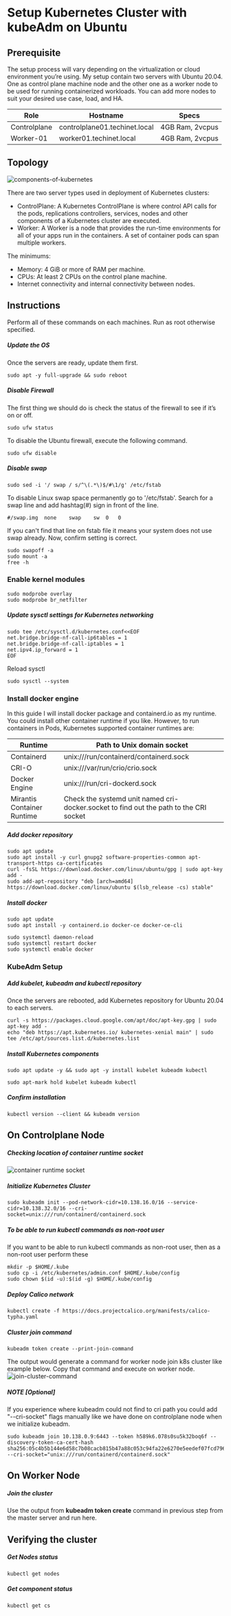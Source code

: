 # Setup Kubernetes Cluster with kubeAdm on Ubuntu

## Prerequisite

The setup process will vary depending on the virtualization or cloud environment you’re using. My setup contain two servers with Ubuntu 20.04. One as control plane machine node and the other one as a worker node to be used for running containerized workloads. You can add more nodes to suit your desired use case, load, and HA.

| Role |	Hostname |	Specs |
| --- | --- | --- |
| Controlplane  |	controlplane01.techinet.local  |	4GB Ram, 2vcpus |
| Worker-01  |	worker01.techinet.local  |	4GB Ram, 2vcpus |

## Topology

![components-of-kubernetes](components-of-kubernetes.svg)

There are two server types used in deployment of Kubernetes clusters:
- ControlPlane: A Kubernetes ControlPlane is where control API calls for the pods, replications controllers, services, nodes and other components of a Kubernetes cluster are executed.
- Worker: A Worker is a node that provides the run-time environments for all of your apps run in the containers. A set of container pods can span multiple workers.

The minimums:
- Memory: 4 GiB or more of RAM per machine.
- CPUs: At least 2 CPUs on the control plane machine.
- Internet connectivity and internal connectivity between nodes.

## Instructions
Perform all of these commands on each machines. Run as root otherwise specified.

##### Update the OS
Once the servers are ready, update them first.
```
sudo apt -y full-upgrade && sudo reboot
```

##### Disable Firewall
The first thing we should do is check the status of the firewall to see if it’s on or off.
```
sudo ufw status
```
To disable the Ubuntu firewall, execute the following command.
```
sudo ufw disable
```

##### Disable swap
```
sudo sed -i '/ swap / s/^\(.*\)$/#\1/g' /etc/fstab
```
To disable Linux swap space permanently go to '/etc/fstab'. Search for a swap line and add hashtag(#) sign in front of the line.
```
#/swap.img	none	swap	sw	0	0
```
If you can't find that line on fstab file it means your system does not use swap already. Now, confirm setting is correct.
```
sudo swapoff -a
sudo mount -a
free -h
```

### Enable kernel modules
```
sudo modprobe overlay
sudo modprobe br_netfilter
```

##### Update sysctl settings for Kubernetes networking
```
sudo tee /etc/sysctl.d/kubernetes.conf<<EOF
net.bridge.bridge-nf-call-ip6tables = 1
net.bridge.bridge-nf-call-iptables = 1
net.ipv4.ip_forward = 1
EOF
```
Reload sysctl
```
sudo sysctl --system
```

### Install docker engine
In this guide I will install docker package and containerd.io as my runtime. You could install other container runtime if you like. However, to run containers in Pods, Kubernetes supported container runtimes are:

| Runtime |	Path to Unix domain socket |
| --- | --- |
| Containerd | unix:///run/containerd/containerd.sock |
| CRI-O |	unix:///var/run/crio/crio.sock  |
| Docker Engine |	unix:///run/cri-dockerd.sock |
| Mirantis Container Runtime |	Check the systemd unit named cri-docker.socket to find out the path to the CRI socket  |


##### Add docker repository
```
sudo apt update
sudo apt install -y curl gnupg2 software-properties-common apt-transport-https ca-certificates
curl -fsSL https://download.docker.com/linux/ubuntu/gpg | sudo apt-key add -
sudo add-apt-repository "deb [arch=amd64] https://download.docker.com/linux/ubuntu $(lsb_release -cs) stable"
```

##### Install docker
```
sudo apt update
sudo apt install -y containerd.io docker-ce docker-ce-cli

sudo systemctl daemon-reload 
sudo systemctl restart docker
sudo systemctl enable docker
```

### KubeAdm Setup
##### Add kubelet, kubeadm and kubectl repository
Once the servers are rebooted, add Kubernetes repository for Ubuntu 20.04 to each servers.
```
curl -s https://packages.cloud.google.com/apt/doc/apt-key.gpg | sudo apt-key add -
echo "deb https://apt.kubernetes.io/ kubernetes-xenial main" | sudo tee /etc/apt/sources.list.d/kubernetes.list
```
##### Install Kubernetes components
```
sudo apt update -y && sudo apt -y install kubelet kubeadm kubectl

sudo apt-mark hold kubelet kubeadm kubectl
```
##### Confirm installation
```
kubectl version --client && kubeadm version
```

## On Controlplane Node

##### Checking location of container runtime socket
![container runtime socket](cri_socket_path.png)

##### Initialize Kubernetes Cluster
```
sudo kubeadm init --pod-network-cidr=10.138.16.0/16 --service-cidr=10.138.32.0/16 --cri-socket=unix:///run/containerd/containerd.sock
```

##### To be able to run kubectl commands as non-root user
If you want to be able to run kubectl commands as non-root user, then as a non-root user perform these
```
mkdir -p $HOME/.kube
sudo cp -i /etc/kubernetes/admin.conf $HOME/.kube/config
sudo chown $(id -u):$(id -g) $HOME/.kube/config

```
##### Deploy Calico network
```
kubectl create -f https://docs.projectcalico.org/manifests/calico-typha.yaml
```
##### Cluster join command
```
kubeadm token create --print-join-command
```

The output would generate a command for worker node join k8s cluster like example below. Copy that command and execute on worker node.
![join-cluster-command](join_cluster_command.png)

##### NOTE [Optional] 
If you experience where kubeadm could not find to cri path you could add "--cri-socket" flags manually like we have done on controlplane node when we initialize kubeadm.
```
sudo kubeadm join 10.138.0.9:6443 --token h589k6.078s0su5k32boq6f --discovery-token-ca-cert-hash sha256:05c4b5b144e6d58c7b08cacb815b47a88c053c94fa22e6270e5eedef07fcd796 --cri-socket="unix:///run/containerd/containerd.sock"
```

## On Worker Node
##### Join the cluster
Use the output from __kubeadm token create__ command in previous step from the master server and run here.

## Verifying the cluster
##### Get Nodes status
```
kubectl get nodes
```
##### Get component status
```
kubectl get cs
```
